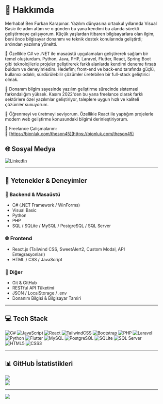 # 💫 Hakkımda

Merhaba! Ben Furkan Karapınar. Yazılım dünyasına ortaokul yıllarında Visual Basic ile adım attım ve o günden bu yana kendimi bu alanda sürekli geliştirmeye çalışıyorum. Küçük yaşlardan itibaren bilgisayarlara olan ilgim, beni önce bilgisayar donanımı ve teknik destek konularında geliştirdi; ardından yazılıma yöneltti.

📌 Özellikle C# ve .NET ile masaüstü uygulamaları geliştirerek sağlam bir temel oluşturdum. Python, Java, PHP, Laravel, Flutter, React, Spring Boot gibi teknolojilerle projeler geliştirerek farklı alanlarda kendimi deneme fırsatı buldum ve deneyimledim. Hedefim; front-end ve back-end tarafında güçlü, kullanıcı odaklı, sürdürülebilir çözümler üretebilen bir full-stack geliştirici olmak.

🔧 Donanım bilgim sayesinde yazılım geliştirme sürecinde sistemsel farkındalığım yüksek. Kasım 2022'den bu yana freelance olarak farklı sektörlere özel yazılımlar geliştiriyor, taleplere uygun hızlı ve kaliteli çözümler sunuyorum.

🎯 Öğrenmeyi ve üretmeyi seviyorum. Özellikle React ile yaptığım projelerle modern web geliştirme konusundaki bilgimi derinleştiriyorum.

📎 Freelance Çalışmalarım:  
🔗 [https://bionluk.com/theson45](https://bionluk.com/theson45)

## 🌐 Sosyal Medya
[![LinkedIn](https://img.shields.io/badge/LinkedIn-%230077B5.svg?logo=linkedin&logoColor=white)](https://linkedin.com/in/furkan-karapinar)  

---

## 🚀 Yetenekler & Deneyimler

### 🧠 Backend & Masaüstü
- C# (.NET Framework / WinForms)
- Visual Basic
- Python
- PHP
- SQL / SQLite / MySQL / PostgreSQL / SQL Server

### 🌐 Frontend
- React.js (Tailwind CSS, SweetAlert2, Custom Modal, API Entegrasyonları)
- HTML / CSS / JavaScript

### 🧰 Diğer
- Git & GitHub
- RESTful API Tüketimi
- JSON / LocalStorage / .env
- Donanım Bilgisi & Bilgisayar Tamiri

---

## 💻 Tech Stack

![C#](https://img.shields.io/badge/c%23-%23239120.svg?style=for-the-badge&logo=csharp&logoColor=white)
![JavaScript](https://img.shields.io/badge/javascript-%23323330.svg?style=for-the-badge&logo=javascript&logoColor=%23F7DF1E)
![React](https://img.shields.io/badge/react-%2320232a.svg?style=for-the-badge&logo=react&logoColor=%2361DAFB)
![TailwindCSS](https://img.shields.io/badge/tailwindcss-%2338B2AC.svg?style=for-the-badge&logo=tailwind-css&logoColor=white)
![Bootstrap](https://img.shields.io/badge/bootstrap-%238A5A44.svg?style=for-the-badge&logo=bootstrap&logoColor=white)
![PHP](https://img.shields.io/badge/php-%23777BB4.svg?style=for-the-badge&logo=php&logoColor=white)
![Laravel](https://img.shields.io/badge/laravel-%23FF2D20.svg?style=for-the-badge&logo=laravel&logoColor=white)
![Python](https://img.shields.io/badge/python-3670A0?style=for-the-badge&logo=python&logoColor=ffdd54)
![Flutter](https://img.shields.io/badge/flutter-%2302569B.svg?style=for-the-badge&logo=flutter&logoColor=white)
![MySQL](https://img.shields.io/badge/mysql-%2300f.svg?style=for-the-badge&logo=mysql&logoColor=white)
![PostgreSQL](https://img.shields.io/badge/postgresql-%23316192.svg?style=for-the-badge&logo=postgresql&logoColor=white)
![SQLite](https://img.shields.io/badge/sqlite-%2307405e.svg?style=for-the-badge&logo=sqlite&logoColor=white)
![SQL Server](https://img.shields.io/badge/SQL%20Server-%232E2A47.svg?style=for-the-badge&logo=microsoft-sql-server&logoColor=white)
![HTML5](https://img.shields.io/badge/html5-%23E34F26.svg?style=for-the-badge&logo=html5&logoColor=white)
![CSS3](https://img.shields.io/badge/css3-%231572B6.svg?style=for-the-badge&logo=css3&logoColor=white)

---

## 📊 GitHub İstatistikleri

![](https://github-readme-streak-stats.herokuapp.com/?user=furkan-karapinar&theme=dark&hide_border=false)  
![](https://github-readme-stats.vercel.app/api/top-langs/?username=furkan-karapinar&theme=dark&hide_border=false&include_all_commits=true&count_private=true&layout=compact)

---

[![](https://visitcount.itsvg.in/api?id=furkan-karapinar&icon=0&color=0)](https://visitcount.itsvg.in)
